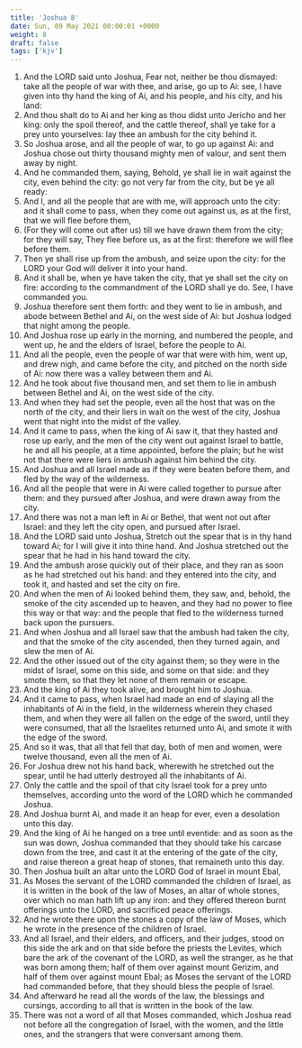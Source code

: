 ```yaml
---
title: 'Joshua 8'
date: Sun, 09 May 2021 00:00:01 +0000
weight: 8
draft: false
tags: ['kjv'] 
---
```


1. And the LORD said unto Joshua, Fear not, neither be thou dismayed: take all the people of war with thee, and arise, go up to Ai: see, I have given into thy hand the king of Ai, and his people, and his city, and his land:
2. And thou shalt do to Ai and her king as thou didst unto Jericho and her king: only the spoil thereof, and the cattle thereof, shall ye take for a prey unto yourselves: lay thee an ambush for the city behind it.
3. So Joshua arose, and all the people of war, to go up against Ai: and Joshua chose out thirty thousand mighty men of valour, and sent them away by night.
4. And he commanded them, saying, Behold, ye shall lie in wait against the city, even behind the city: go not very far from the city, but be ye all ready:
5. And I, and all the people that are with me, will approach unto the city: and it shall come to pass, when they come out against us, as at the first, that we will flee before them,
6. (For they will come out after us) till we have drawn them from the city; for they will say, They flee before us, as at the first: therefore we will flee before them.
7. Then ye shall rise up from the ambush, and seize upon the city: for the LORD your God will deliver it into your hand.
8. And it shall be, when ye have taken the city, that ye shall set the city on fire: according to the commandment of the LORD shall ye do. See, I have commanded you.
9. Joshua therefore sent them forth: and they went to lie in ambush, and abode between Bethel and Ai, on the west side of Ai: but Joshua lodged that night among the people.
10. And Joshua rose up early in the morning, and numbered the people, and went up, he and the elders of Israel, before the people to Ai.
11. And all the people, even the people of war that were with him, went up, and drew nigh, and came before the city, and pitched on the north side of Ai: now there was a valley between them and Ai.
12. And he took about five thousand men, and set them to lie in ambush between Bethel and Ai, on the west side of the city.
13. And when they had set the people, even all the host that was on the north of the city, and their liers in wait on the west of the city, Joshua went that night into the midst of the valley.
14. And it came to pass, when the king of Ai saw it, that they hasted and rose up early, and the men of the city went out against Israel to battle, he and all his people, at a time appointed, before the plain; but he wist not that there were liers in ambush against him behind the city.
15. And Joshua and all Israel made as if they were beaten before them, and fled by the way of the wilderness.
16. And all the people that were in Ai were called together to pursue after them: and they pursued after Joshua, and were drawn away from the city.
17. And there was not a man left in Ai or Bethel, that went not out after Israel: and they left the city open, and pursued after Israel.
18. And the LORD said unto Joshua, Stretch out the spear that is in thy hand toward Ai; for I will give it into thine hand. And Joshua stretched out the spear that he had in his hand toward the city.
19. And the ambush arose quickly out of their place, and they ran as soon as he had stretched out his hand: and they entered into the city, and took it, and hasted and set the city on fire.
20. And when the men of Ai looked behind them, they saw, and, behold, the smoke of the city ascended up to heaven, and they had no power to flee this way or that way: and the people that fled to the wilderness turned back upon the pursuers.
21. And when Joshua and all Israel saw that the ambush had taken the city, and that the smoke of the city ascended, then they turned again, and slew the men of Ai.
22. And the other issued out of the city against them; so they were in the midst of Israel, some on this side, and some on that side: and they smote them, so that they let none of them remain or escape.
23. And the king of Ai they took alive, and brought him to Joshua.
24. And it came to pass, when Israel had made an end of slaying all the inhabitants of Ai in the field, in the wilderness wherein they chased them, and when they were all fallen on the edge of the sword, until they were consumed, that all the Israelites returned unto Ai, and smote it with the edge of the sword.
25. And so it was, that all that fell that day, both of men and women, were twelve thousand, even all the men of Ai.
26. For Joshua drew not his hand back, wherewith he stretched out the spear, until he had utterly destroyed all the inhabitants of Ai.
27. Only the cattle and the spoil of that city Israel took for a prey unto themselves, according unto the word of the LORD which he commanded Joshua.
28. And Joshua burnt Ai, and made it an heap for ever, even a desolation unto this day.
29. And the king of Ai he hanged on a tree until eventide: and as soon as the sun was down, Joshua commanded that they should take his carcase down from the tree, and cast it at the entering of the gate of the city, and raise thereon a great heap of stones, that remaineth unto this day.
30. Then Joshua built an altar unto the LORD God of Israel in mount Ebal,
31. As Moses the servant of the LORD commanded the children of Israel, as it is written in the book of the law of Moses, an altar of whole stones, over which no man hath lift up any iron: and they offered thereon burnt offerings unto the LORD, and sacrificed peace offerings.
32. And he wrote there upon the stones a copy of the law of Moses, which he wrote in the presence of the children of Israel.
33. And all Israel, and their elders, and officers, and their judges, stood on this side the ark and on that side before the priests the Levites, which bare the ark of the covenant of the LORD, as well the stranger, as he that was born among them; half of them over against mount Gerizim, and half of them over against mount Ebal; as Moses the servant of the LORD had commanded before, that they should bless the people of Israel.
34. And afterward he read all the words of the law, the blessings and cursings, according to all that is written in the book of the law.
35. There was not a word of all that Moses commanded, which Joshua read not before all the congregation of Israel, with the women, and the little ones, and the strangers that were conversant among them.
